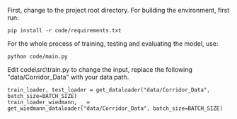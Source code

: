 First, change to the project root directory.
For building the environment, first run: 

    pip install -r code/requirements.txt

For the whole process of training, testing and evaluating the model,  use:

    python code/main.py
 
 Edit code\src\train.py to change the input, replace the following "data/Corridor_Data" with your data path.

    train_loader, test_loader = get_dataloader("data/Corridor_Data", batch_size=BATCH_SIZE)
    train_loader_wiedmann, _ = get_wiedmann_dataloader("data/Corridor_Data", batch_size=BATCH_SIZE)